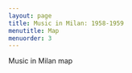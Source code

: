 ```yaml
---
layout: page
title: Music in Milan: 1958-1959
menutitle: Map
menuorder: 3
---
```



Music in Milan map
